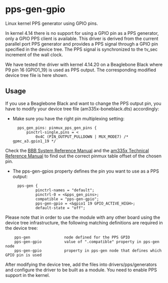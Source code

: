 pps-gen-gpio
============

Linux kernel PPS generator using GPIO pins.

In kernel 4.14 there is no support for using a GPIO pin as a PPS generator, only a GPIO PPS client is available. This driver is derived from the current parallel port PPS generator and provides a PPS signal through a GPIO pin specified in the device tree. The PPS signal is synchronized to the tv_sec increment of the wall clock.

We have tested the driver with kernel 4.14.20 on a Beaglebone Black where P9 pin 16 (GPIO1_19) is used as PPS output. The corresponding modified device tree file is here shown.

Usage
-----
If you use a Beaglebone Black and want to change the PPS output pin, you have to modify your device tree file (am335x-boneblack.dts) accordingly:
- Make sure you have the right pin multiplexing setting:

		pps_gen_pins: pinmux_pps_gen_pins {
			pinctrl-single,pins = <
				0x4C (PIN_OUTPUT_PULLDOWN | MUX_MODE7) /* gpmc_a3.gpio1_19 */

Check the [BBB System Reference Manual](https://github.com/CircuitCo/BeagleBone-Black/blob/master/BBB_SRM.pdf?raw=true) and the [am335x Technical Reference Manual](http://www.ti.com/lit/ug/spruh73k/spruh73k.pdf) to find out the correct pinmux table offset of the chosen pin.
- The pps-gen-gpios property defines the pin you want to use as a PPS output:

		pps-gen {
				pinctrl-names = "default";
				pinctrl-0 = <&pps_gen_pins>;
				compatible = "pps-gen-gpio";
				pps-gen-gpio = <&gpio1 19 GPIO_ACTIVE_HIGH>;
				default-state = "off";

Please note that in order to use the module with any other board using the device tree infrastructure, the following matching definitions are required in the device tree:

		pps-gen               node defined for the PPS GPIO
		pps-gen-gpio          value of ".compatible" property in pps-gen node
		pps-gen-gpio          property in pps-gen node that defines which GPIO pin is used

After modifying the device tree, add the files into drivers/pps/generators and configure the driver to be built as a module. You need to enable PPS support in the kernel.
